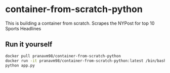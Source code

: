 # container-from-scratch-python
This is building a container from scratch. Scrapes the NYPost for top 10 Sports Headlines

## Run it yourself

```bash
docker pull pranavm98/container-from-scratch-python
docker run -it pranavm98/container-from-scratch-python:latest /bin/bash
python app.py
```

